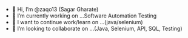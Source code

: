 - 👋 Hi, I’m @zaqo13 (Sagar Gharate)
- 🔭 I’m currently working on ...Software Automation Testing
- 🌱 I want to continue work/learn on ...(java/selenium)
- 👯 I’m looking to collaborate on ...(Java, Selenium, API, SQL, Testing)

<!---
zaqo13/zaqo13
--->
